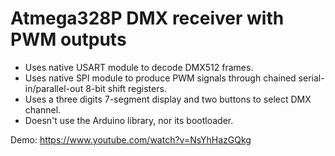 # Atmega328P DMX receiver with PWM outputs

- Uses native USART module to decode DMX512 frames.
- Uses native SPI module to produce PWM signals through chained serial-in/parallel-out 8-bit shift registers.
- Uses a three digits 7-segment display and two buttons to select DMX channel.
- Doesn't use the Arduino library, nor its bootloader.

Demo: https://www.youtube.com/watch?v=NsYhHazGQkg
